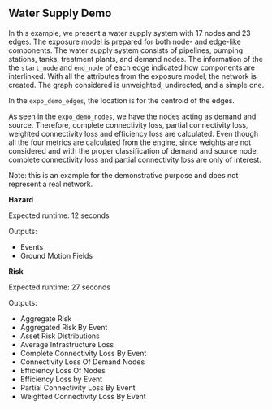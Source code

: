 Water Supply Demo
-----------------
In this example, we present a water supply system with 17 nodes and
23 edges. The exposure model is prepared for both node- and edge-like
components. The water supply system consists of pipelines, pumping stations,
tanks, treatment plants, and demand nodes. The information of the the `start_node`
and `end_node` of each edge indicated how components are
interlinked. With all the attributes from the exposure model, the network is
created. The graph considered is unweighted, undirected, and a simple one.

In the `expo_demo_edges`, the location is for the centroid of the edges.

As seen in the `expo_demo_nodes`, we have the nodes acting as demand and source.
Therefore, complete connectivity loss, partial connectivity loss, weighted
connectivity loss and efficiency loss are calculated. Even though all the four
metrics are calculated from the engine, since weights are not considered and
with the proper classification of demand and source node, complete connectivity
loss and partial connectivity loss are only of interest.

Note: this is an example for the demonstrative purpose and does not represent a
real network.

**Hazard**

Expected runtime: 12 seconds

Outputs:

- Events
- Ground Motion Fields

**Risk**

Expected runtime: 27 seconds

Outputs:

- Aggregate Risk
- Aggregated Risk By Event
- Asset Risk Distributions
- Average Infrastructure Loss
- Complete Connectivity Loss By Event
- Connectivity Loss Of Demand Nodes
- Efficiency Loss Of Nodes
- Efficiency Loss by Event
- Partial Connectivity Loss By Event
- Weighted Connectivity Loss By Event
